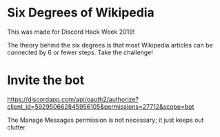 # Six Degrees of Wikipedia
This was made for Discord Hack Week 2019!

The theory behind the six degrees is that most Wikipedia articles can be connected by 6 or fewer steps.
Take the challenge!

# Invite the bot
https://discordapp.com/api/oauth2/authorize?client_id=592950662845956105&permissions=27712&scope=bot

The Manage Messages permission is not necessary; it just keeps out clutter.
